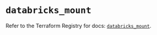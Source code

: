 # `databricks_mount`

Refer to the Terraform Registry for docs: [`databricks_mount`](https://registry.terraform.io/providers/databricks/databricks/1.40.0/docs/resources/mount).
